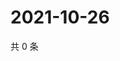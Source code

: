 # 2021-10-26

共 0 条

<!-- BEGIN WEIBO -->
<!-- 最后更新时间 Tue Oct 26 2021 11:12:16 GMT+0800 (China Standard Time) -->

<!-- END WEIBO -->
